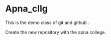# Apna_cllg
This is the demo class of git and github .
<br>

Create the new repository with the apna college.





